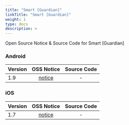 ```yaml
---
title: "Smart [Guardian]"
linkTitle: "Smart [Guardian]"
weight: 1
type: docs
description: >
---
```


Open Source Notice & Source Code for Smart [Guardian]

### Android

| Version | OSS Notice | Source Code |
|---|:---:|:---:|
| 1.9 | [notice](https://opensource.sktelecom.com/compliance_artifacts/smart_guardian_1/android/1.9/Tguard_android_1.9_OSS_Notice.html)  | - |

### iOS

| Version | OSS Notice | Source Code |
|---|:---:|:---:|
| 1.7 | [notice](https://opensource.sktelecom.com/compliance_artifacts/smart_guardian_1/ios/1.7/Tguard_iOS_1.7_OSS_Notice.html)  | - |